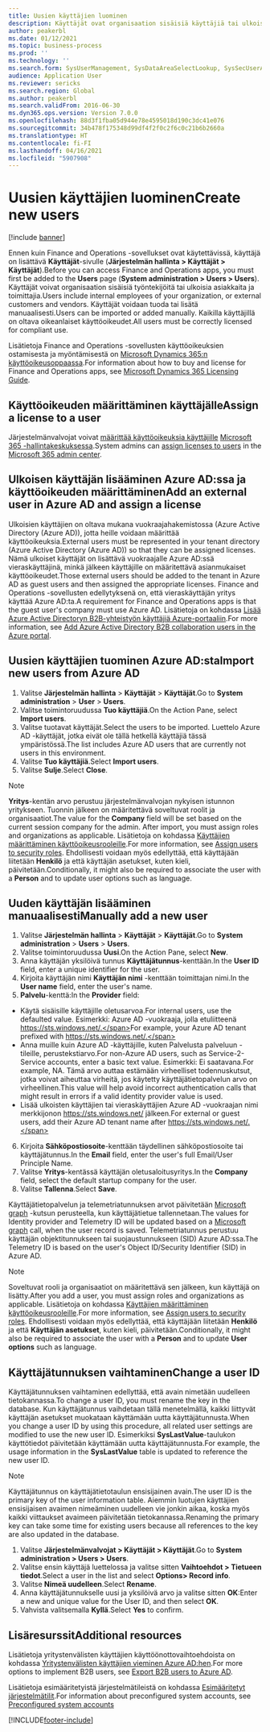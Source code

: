 ```yaml
---
title: Uusien käyttäjien luominen
description: Käyttäjät ovat organisaation sisäisiä käyttäjiä tai ulkoisia asiakkaita ja toimittajia, jotka tarvitsevat järjestelmän käyttöoikeuden töidensä tekemiseen.
author: peakerbl
ms.date: 01/12/2021
ms.topic: business-process
ms.prod: ''
ms.technology: ''
ms.search.form: SysUserManagement, SysDataAreaSelectLookup, SysSecUserAddRoles, SysUserMSODSUserImport
audience: Application User
ms.reviewer: sericks
ms.search.region: Global
ms.author: peakerbl
ms.search.validFrom: 2016-06-30
ms.dyn365.ops.version: Version 7.0.0
ms.openlocfilehash: 88d3f1fba05d944e78e4595018d190c3dc41e076
ms.sourcegitcommit: 34b478f175348d99df4f2f0c2f6c0c21b6b2660a
ms.translationtype: HT
ms.contentlocale: fi-FI
ms.lasthandoff: 04/16/2021
ms.locfileid: "5907908"
---
```

# <a name="create-new-users"></a><span data-ttu-id="110c3-103">Uusien käyttäjien luominen</span><span class="sxs-lookup"><span data-stu-id="110c3-103">Create new users</span></span>

[!include [banner](../../includes/banner.md)]

<span data-ttu-id="110c3-104">Ennen kuin Finance and Operations -sovellukset ovat käytettävissä, käyttäjä on lisättävä **Käyttäjät**-sivulle (**Järjestelmän hallinta \> Käyttäjät \> Käyttäjät**).</span><span class="sxs-lookup"><span data-stu-id="110c3-104">Before you can access Finance and Operations apps, you must first be added to the **Users** page (**System administration \> Users \> Users**).</span></span> <span data-ttu-id="110c3-105">Käyttäjät voivat organisaation sisäisiä työntekijöitä tai ulkoisia asiakkaita ja toimittajia.</span><span class="sxs-lookup"><span data-stu-id="110c3-105">Users include internal employees of your organization, or external customers and vendors.</span></span> <span data-ttu-id="110c3-106">Käyttäjät voidaan tuoda tai lisätä manuaalisesti.</span><span class="sxs-lookup"><span data-stu-id="110c3-106">Users can be imported or added manually.</span></span> <span data-ttu-id="110c3-107">Kaikilla käyttäjillä on oltava oikeanlaiset käyttöoikeudet.</span><span class="sxs-lookup"><span data-stu-id="110c3-107">All users must be correctly licensed for compliant use.</span></span>

<span data-ttu-id="110c3-108">Lisätietoja Finance and Operations -sovellusten käyttöoikeuksien ostamisesta ja myöntämisestä on [Microsoft Dynamics 365:n käyttöoikeusoppaassa](https://go.microsoft.com/fwlink/?LinkId=866544&amp;clcid=0x409).</span><span class="sxs-lookup"><span data-stu-id="110c3-108">For information about how to buy and license for Finance and Operations apps, see [Microsoft Dynamics 365 Licensing Guide](https://go.microsoft.com/fwlink/?LinkId=866544&amp;clcid=0x409).</span></span>

## <a name="assign-a-license-to-a-user"></a><span data-ttu-id="110c3-109">Käyttöoikeuden määrittäminen käyttäjälle</span><span class="sxs-lookup"><span data-stu-id="110c3-109">Assign a license to a user</span></span>
<span data-ttu-id="110c3-110">Järjestelmänvalvojat voivat [määrittää käyttöoikeuksia käyttäjille](/office365/admin/subscriptions-and-billing/assign-licenses-to-users?view=o365-worldwide) [Microsoft 365 -hallintakeskuksessa](/office365/admin/admin-overview/about-the-admin-center?view=o365-worldwide).</span><span class="sxs-lookup"><span data-stu-id="110c3-110">System admins can [assign licenses to users](/office365/admin/subscriptions-and-billing/assign-licenses-to-users?view=o365-worldwide) in the [Microsoft 365 admin center](/office365/admin/admin-overview/about-the-admin-center?view=o365-worldwide).</span></span>

## <a name="add-an-external-user-in-azure-ad-and-assign-a-license"></a><span data-ttu-id="110c3-111">Ulkoisen käyttäjän lisääminen Azure AD:ssa ja käyttöoikeuden määrittäminen</span><span class="sxs-lookup"><span data-stu-id="110c3-111">Add an external user in Azure AD and assign a license</span></span> 
<span data-ttu-id="110c3-112">Ulkoisien käyttäjien on oltava mukana vuokraajahakemistossa (Azure Active Directory (Azure AD)), jotta heille voidaan määrittää käyttöoikeuksia.</span><span class="sxs-lookup"><span data-stu-id="110c3-112">External users must be represented in your tenant directory (Azure Active Directory (Azure AD)) so that they can be assigned licenses.</span></span> <span data-ttu-id="110c3-113">Nämä ulkoiset käyttäjät on lisättävä vuokraajalle Azure AD:ssä vieraskäyttäjinä, minkä jälkeen käyttäjille on määritettävä asianmukaiset käyttöoikeudet.</span><span class="sxs-lookup"><span data-stu-id="110c3-113">Those external users should be added to the tenant in Azure AD as guest users and then assigned the appropriate licenses.</span></span> <span data-ttu-id="110c3-114">Finance and Operations -sovellusten edellytyksenä on, että vieraskäyttäjän yritys käyttää Azure AD:ta.</span><span class="sxs-lookup"><span data-stu-id="110c3-114">A requirement for Finance and Operations apps is that the guest user's company must use Azure AD.</span></span> <span data-ttu-id="110c3-115">Lisätietoja on kohdassa [Lisää Azure Active Directoryn B2B-yhteistyön käyttäjiä Azure-portaaliin](/azure/active-directory/b2b/add-users-administrator).</span><span class="sxs-lookup"><span data-stu-id="110c3-115">For more information, see [Add Azure Active Directory B2B collaboration users in the Azure portal](/azure/active-directory/b2b/add-users-administrator).</span></span>

## <a name="import-new-users-from-azure-ad"></a><span data-ttu-id="110c3-116">Uusien käyttäjien tuominen Azure AD:sta</span><span class="sxs-lookup"><span data-stu-id="110c3-116">Import new users from Azure AD</span></span> 
1. <span data-ttu-id="110c3-117">Valitse **Järjestelmän hallinta** \> **Käyttäjät** \> **Käyttäjät**.</span><span class="sxs-lookup"><span data-stu-id="110c3-117">Go to **System administration** \> **User** \> **Users**.</span></span>
2. <span data-ttu-id="110c3-118">Valitse toimintoruudussa **Tuo käyttäjiä**.</span><span class="sxs-lookup"><span data-stu-id="110c3-118">On the Action Pane, select **Import users**.</span></span>
3. <span data-ttu-id="110c3-119">Valitse tuotavat käyttäjät.</span><span class="sxs-lookup"><span data-stu-id="110c3-119">Select the users to be imported.</span></span> <span data-ttu-id="110c3-120">Luettelo Azure AD -käyttäjät, jotka eivät ole tällä hetkellä käyttäjiä tässä ympäristössä.</span><span class="sxs-lookup"><span data-stu-id="110c3-120">The list includes Azure AD users that are currently not users in this environment.</span></span>
4. <span data-ttu-id="110c3-121">Valitse **Tuo käyttäjiä**.</span><span class="sxs-lookup"><span data-stu-id="110c3-121">Select **Import users**.</span></span>
5. <span data-ttu-id="110c3-122">Valitse **Sulje**.</span><span class="sxs-lookup"><span data-stu-id="110c3-122">Select **Close**.</span></span>

> [!NOTE]
> <span data-ttu-id="110c3-123">**Yritys**-kentän arvo perustuu järjestelmänvalvojan nykyisen istunnon yritykseen. Tuonnin jälkeen on määritettävä soveltuvat roolit ja organisaatiot.</span><span class="sxs-lookup"><span data-stu-id="110c3-123">The value for the **Company** field will be set based on the current session company for the admin. After import, you must assign roles and organizations as applicable.</span></span> <span data-ttu-id="110c3-124">Lisätietoja on kohdassa [Käyttäjien määrittäminen käyttöoikeusrooleille](assign-users-security-roles.md).</span><span class="sxs-lookup"><span data-stu-id="110c3-124">For more information, see [Assign users to security roles](assign-users-security-roles.md).</span></span> <span data-ttu-id="110c3-125">Ehdollisesti voidaan myös edellyttää, että käyttäjään liitetään **Henkilö** ja että käyttäjän asetukset, kuten kieli, päivitetään.</span><span class="sxs-lookup"><span data-stu-id="110c3-125">Conditionally, it might also be required to associate the user with a **Person** and to update user options such as language.</span></span>

## <a name="manually-add-a-new-user"></a><span data-ttu-id="110c3-126">Uuden käyttäjän lisääminen manuaalisesti</span><span class="sxs-lookup"><span data-stu-id="110c3-126">Manually add a new user</span></span>
1. <span data-ttu-id="110c3-127">Valitse **Järjestelmän hallinta** \> **Käyttäjät** \> **Käyttäjät**.</span><span class="sxs-lookup"><span data-stu-id="110c3-127">Go to **System administration** \> **Users** \> **Users**.</span></span>
2. <span data-ttu-id="110c3-128">Valitse toimintoruudussa **Uusi**.</span><span class="sxs-lookup"><span data-stu-id="110c3-128">On the Action Pane, select **New**.</span></span>
3. <span data-ttu-id="110c3-129">Anna käyttäjän yksilöivä tunnus **Käyttäjätunnus**-kenttään.</span><span class="sxs-lookup"><span data-stu-id="110c3-129">In the **User ID** field, enter a unique identifier for the user.</span></span>   
4. <span data-ttu-id="110c3-130">Kirjoita käyttäjän nimi **Käyttäjän nimi** -kenttään toimittajan nimi.</span><span class="sxs-lookup"><span data-stu-id="110c3-130">In the **User name** field, enter the user's name.</span></span>  
5. <span data-ttu-id="110c3-131">**Palvelu**-kenttä:</span><span class="sxs-lookup"><span data-stu-id="110c3-131">In the **Provider** field:</span></span>
 - <span data-ttu-id="110c3-132">Käytä sisäisille käyttäjille oletusarvoa.</span><span class="sxs-lookup"><span data-stu-id="110c3-132">For internal users, use the defaulted value.</span></span> <span data-ttu-id="110c3-133">Esimerkki: Azure AD -vuokraaja, jolla etuliitteenä https://sts.windows.net/.</span><span class="sxs-lookup"><span data-stu-id="110c3-133">For example, your Azure AD tenant prefixed with https://sts.windows.net/.</span></span>  
 - <span data-ttu-id="110c3-134">Anna muille kuin Azure AD -käyttäjille, kuten Palvelusta palveluun -tileille, perustekstiarvo.</span><span class="sxs-lookup"><span data-stu-id="110c3-134">For non-Azure AD users, such as Service-2-Service accounts, enter a basic text value.</span></span> <span data-ttu-id="110c3-135">Esimerkki: Ei saatavana.</span><span class="sxs-lookup"><span data-stu-id="110c3-135">For example, NA.</span></span> <span data-ttu-id="110c3-136">Tämä arvo auttaa estämään virheelliset todennuskutsut, jotka voivat aiheuttaa virheitä, jos käytetty käyttäjätietopalvelun arvo on virheellinen.</span><span class="sxs-lookup"><span data-stu-id="110c3-136">This value will help avoid incorrect authentication calls that might result in errors if a valid identity provider value is used.</span></span>  
 - <span data-ttu-id="110c3-137">Lisää ulkoisten käyttäjien tai vieraskäyttäjien Azure AD -vuokraajan nimi merkkijonon https://sts.windows.net/ jälkeen.</span><span class="sxs-lookup"><span data-stu-id="110c3-137">For external or guest users, add their Azure AD tenant name after https://sts.windows.net/.</span></span>
6. <span data-ttu-id="110c3-138">Kirjoita **Sähköpostiosoite**-kenttään täydellinen sähköpostiosoite tai käyttäjätunnus.</span><span class="sxs-lookup"><span data-stu-id="110c3-138">In the **Email** field, enter the user's full Email/User Principle Name.</span></span>  
7. <span data-ttu-id="110c3-139">Valitse **Yritys**-kentässä käyttäjän oletusaloitusyritys.</span><span class="sxs-lookup"><span data-stu-id="110c3-139">In the **Company** field, select the default startup company for the user.</span></span> 
8. <span data-ttu-id="110c3-140">Valitse **Tallenna**.</span><span class="sxs-lookup"><span data-stu-id="110c3-140">Select **Save**.</span></span>

<span data-ttu-id="110c3-141">Käyttäjätietopalvelun ja telemetriatunnuksen arvot päivitetään [Microsoft graph](/graph/overview) -kutsun perusteella, kun käyttäjätietue tallennetaan.</span><span class="sxs-lookup"><span data-stu-id="110c3-141">The values for Identity provider and Telemetry ID will be updated based on a [Microsoft graph](/graph/overview) call, when the user record is saved.</span></span> <span data-ttu-id="110c3-142">Telemetriatunnus perustuu käyttäjän objektitunnukseen tai suojaustunnukseen (SID) Azure AD:ssa.</span><span class="sxs-lookup"><span data-stu-id="110c3-142">The Telemetry ID is based on the user's Object ID/Security Identifier (SID) in Azure AD.</span></span>

> [!NOTE]
> <span data-ttu-id="110c3-143">Soveltuvat rooli ja organisaatiot on määritettävä sen jälkeen, kun käyttäjä on lisätty.</span><span class="sxs-lookup"><span data-stu-id="110c3-143">After you add a user, you must assign roles and organizations as applicable.</span></span> <span data-ttu-id="110c3-144">Lisätietoja on kohdassa [Käyttäjien määrittäminen käyttöoikeusrooleille](assign-users-security-roles.md).</span><span class="sxs-lookup"><span data-stu-id="110c3-144">For more information, see [Assign users to security roles](assign-users-security-roles.md).</span></span> <span data-ttu-id="110c3-145">Ehdollisesti voidaan myös edellyttää, että käyttäjään liitetään **Henkilö** ja että **Käyttäjän asetukset**, kuten kieli, päivitetään.</span><span class="sxs-lookup"><span data-stu-id="110c3-145">Conditionally, it might also be required to associate the user with a **Person** and to update **User options** such as language.</span></span>

## <a name="change-a-user-id"></a><span data-ttu-id="110c3-146">Käyttäjätunnuksen vaihtaminen</span><span class="sxs-lookup"><span data-stu-id="110c3-146">Change a user ID</span></span>
<span data-ttu-id="110c3-147">Käyttäjätunnuksen vaihtaminen edellyttää, että avain nimetään uudelleen tietokannassa.</span><span class="sxs-lookup"><span data-stu-id="110c3-147">To change a user ID, you must rename the key in the database.</span></span> <span data-ttu-id="110c3-148">Kun käyttäjätunnus vaihdetaan tällä menetelmällä, kaikki liittyvät käyttäjän asetukset muokataan käyttämään uutta käyttäjätunnusta.</span><span class="sxs-lookup"><span data-stu-id="110c3-148">When you change a user ID by using this procedure, all related user settings are modified to use the new user ID.</span></span> <span data-ttu-id="110c3-149">Esimerkiksi **SysLastValue**-taulukon käyttötiedot päivitetään käyttämään uutta käyttäjätunnusta.</span><span class="sxs-lookup"><span data-stu-id="110c3-149">For example, the usage information in the **SysLastValue** table is updated to reference the new user ID.</span></span>

> [!NOTE]
> <span data-ttu-id="110c3-150">Käyttäjätunnus on käyttäjätietotaulun ensisijainen avain.</span><span class="sxs-lookup"><span data-stu-id="110c3-150">The user ID is the primary key of the user information table.</span></span> <span data-ttu-id="110c3-151">Aiemmin luotujen käyttäjien ensisijaisen avaimen nimeäminen uudelleen vie jonkin aikaa, koska myös kaikki viittaukset avaimeen päivitetään tietokannassa.</span><span class="sxs-lookup"><span data-stu-id="110c3-151">Renaming the primary key can take some time for existing users because all references to the key are also updated in the database.</span></span> 

1. <span data-ttu-id="110c3-152">Valitse **Järjestelmänvalvojat \> Käyttäjät \> Käyttäjät**.</span><span class="sxs-lookup"><span data-stu-id="110c3-152">Go to **System administration \> Users \> Users**.</span></span>
2. <span data-ttu-id="110c3-153">Valitse ensin käyttäjä luettelossa ja valitse sitten **Vaihtoehdot \> Tietueen tiedot**.</span><span class="sxs-lookup"><span data-stu-id="110c3-153">Select a user in the list and select **Options\> Record info**.</span></span>
3. <span data-ttu-id="110c3-154">Valitse **Nimeä uudelleen**.</span><span class="sxs-lookup"><span data-stu-id="110c3-154">Select **Rename**.</span></span>
4. <span data-ttu-id="110c3-155">Anna käyttäjätunnukselle uusi ja yksilöivä arvo ja valitse sitten **OK**:</span><span class="sxs-lookup"><span data-stu-id="110c3-155">Enter a new and unique value for the User ID, and then select **OK**.</span></span> 
5. <span data-ttu-id="110c3-156">Vahvista valitsemalla **Kyllä**.</span><span class="sxs-lookup"><span data-stu-id="110c3-156">Select **Yes** to confirm.</span></span>

## <a name="additional-resources"></a><span data-ttu-id="110c3-157">Lisäresurssit</span><span class="sxs-lookup"><span data-stu-id="110c3-157">Additional resources</span></span>

<span data-ttu-id="110c3-158">Lisätietoja yritystenvälisten käyttäjien käyttöönottovaihtoehdoista on kohdassa [Yritystenvälisten käyttäjien vieminen Azure AD:hen](../implement-b2b.md).</span><span class="sxs-lookup"><span data-stu-id="110c3-158">For more options to implement B2B users, see [Export B2B users to Azure AD](../implement-b2b.md).</span></span>

<span data-ttu-id="110c3-159">Lisätietoja esimääritetyistä järjestelmätileistä on kohdassa [Esimääritetyt järjestelmätilit](../pre-configured-system-accounts.md).</span><span class="sxs-lookup"><span data-stu-id="110c3-159">For information about preconfigured system accounts, see [Preconfigured system accounts](../pre-configured-system-accounts.md)</span></span>


[!INCLUDE[footer-include](../../../../includes/footer-banner.md)]